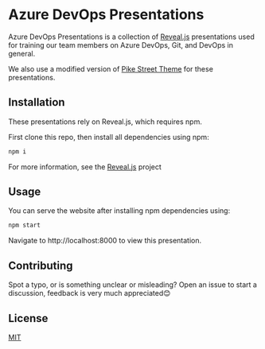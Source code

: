 # Azure DevOps Presentations

Azure DevOps Presentations is a collection of [Reveal.js](https://github.com/hakimel/reveal.js) presentations used for training our team members on Azure DevOps, Git, and DevOps in general.

We also use a modified version of [Pike Street Theme](https://github.com/felixrieseberg/Reveal-PikeStreet) for these presentations.

## Installation

These presentations rely on Reveal.js, which requires npm.

First clone this repo, then install all dependencies using npm:

```bash
npm i
```

For more information, see the [Reveal.js](https://github.com/hakimel/reveal.js) project

## Usage

You can serve the website after installing npm dependencies using:
```bash
npm start
```
Navigate to http://localhost:8000 to view this presentation.

## Contributing
Spot a typo, or is something unclear or misleading? Open an issue to start a discussion, feedback is very much appreciated😊

## License
[MIT](https://choosealicense.com/licenses/mit/)